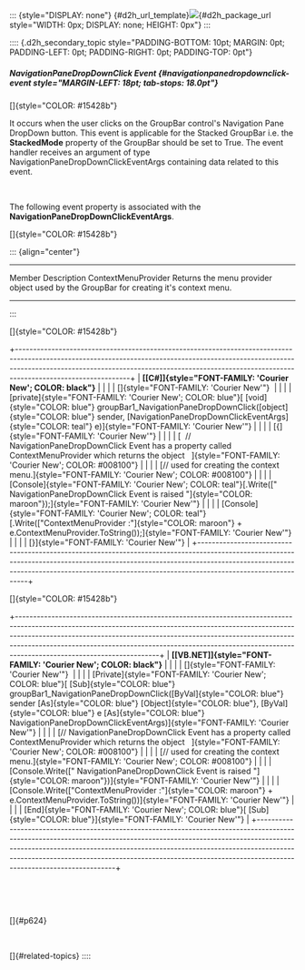 ::: {style="DISPLAY: none"}
[](ms-xhelp:///?Id=d2h_url_template){#d2h_url_template}![](!package_url!){#d2h_package_url style="WIDTH: 0px; DISPLAY: none; HEIGHT: 0px"}
:::

:::: {.d2h_secondary_topic style="PADDING-BOTTOM: 10pt; MARGIN: 0pt; PADDING-LEFT: 0pt; PADDING-RIGHT: 0pt; PADDING-TOP: 0pt"}
##### NavigationPaneDropDownClick Event {#navigationpanedropdownclick-event style="MARGIN-LEFT: 18pt; tab-stops: 18.0pt"}

[]{style="COLOR: #15428b"} 

It occurs when the user clicks on the GroupBar control\'s Navigation Pane DropDown button. This event is applicable for the Stacked GroupBar i.e. the **StackedMode** property of the GroupBar should be set to True. The event handler receives an argument of type NavigationPaneDropDownClickEventArgs containing data related to this event.

 

The following event property is associated with the **NavigationPaneDropDownClickEventArgs**.

[]{style="COLOR: #15428b"} 

::: {align="center"}
  --------------------- ----------------------------------------------------------------------------------------
  Member                Description
  ContextMenuProvider   Returns the menu provider object used by the GroupBar for creating it\'s context menu.
  --------------------- ----------------------------------------------------------------------------------------
:::

[]{style="COLOR: #15428b"} 

+-------------------------------------------------------------------------------------------------------------------------------------------------------------------------------------------------------------------------------------------------------------------------+
| **[\[C#\]]{style="FONT-FAMILY: 'Courier New'; COLOR: black"}**                                                                                                                                                                                                          |
|                                                                                                                                                                                                                                                                         |
| []{style="FONT-FAMILY: 'Courier New'"}                                                                                                                                                                                                                                  |
|                                                                                                                                                                                                                                                                         |
| [private]{style="FONT-FAMILY: 'Courier New'; COLOR: blue"}[ [void]{style="COLOR: blue"} groupBar1_NavigationPaneDropDownClick([object]{style="COLOR: blue"} sender, [NavigationPaneDropDownClickEventArgs]{style="COLOR: teal"} e)]{style="FONT-FAMILY: 'Courier New'"} |
|                                                                                                                                                                                                                                                                         |
| [{]{style="FONT-FAMILY: 'Courier New'"}                                                                                                                                                                                                                                 |
|                                                                                                                                                                                                                                                                         |
| [  // NavigationPaneDropDownClick Event has a property called ContextMenuProvider which returns the object   ]{style="FONT-FAMILY: 'Courier New'; COLOR: #008100"}                                                                                                      |
|                                                                                                                                                                                                                                                                         |
| [// used for creating the context menu.]{style="FONT-FAMILY: 'Courier New'; COLOR: #008100"}                                                                                                                                                                            |
|                                                                                                                                                                                                                                                                         |
| [Console]{style="FONT-FAMILY: 'Courier New'; COLOR: teal"}[.Write([\" NavigationPaneDropDownClick Event is raised \"]{style="COLOR: maroon"});]{style="FONT-FAMILY: 'Courier New'"}                                                                                     |
|                                                                                                                                                                                                                                                                         |
| [Console]{style="FONT-FAMILY: 'Courier New'; COLOR: teal"}[.Write([\"ContextMenuProvider :\"]{style="COLOR: maroon"} + e.ContextMenuProvider.ToString());]{style="FONT-FAMILY: 'Courier New'"}                                                                          |
|                                                                                                                                                                                                                                                                         |
| [}]{style="FONT-FAMILY: 'Courier New'"}                                                                                                                                                                                                                                 |
+-------------------------------------------------------------------------------------------------------------------------------------------------------------------------------------------------------------------------------------------------------------------------+

[]{style="COLOR: #15428b"} 

+---------------------------------------------------------------------------------------------------------------------------------------------------------------------------------------------------------------------------------------------------------------------------------------------------------------------------------------------------------------+
| **[\[VB.NET\]]{style="FONT-FAMILY: 'Courier New'; COLOR: black"}**                                                                                                                                                                                                                                                                                            |
|                                                                                                                                                                                                                                                                                                                                                               |
| []{style="FONT-FAMILY: 'Courier New'"}                                                                                                                                                                                                                                                                                                                        |
|                                                                                                                                                                                                                                                                                                                                                               |
| [Private]{style="FONT-FAMILY: 'Courier New'; COLOR: blue"}[ [Sub]{style="COLOR: blue"} groupBar1_NavigationPaneDropDownClick([ByVal]{style="COLOR: blue"} sender [As]{style="COLOR: blue"} [Object]{style="COLOR: blue"}, [ByVal]{style="COLOR: blue"} e [As]{style="COLOR: blue"} NavigationPaneDropDownClickEventArgs)]{style="FONT-FAMILY: 'Courier New'"} |
|                                                                                                                                                                                                                                                                                                                                                               |
| [// NavigationPaneDropDownClick Event has a property called ContextMenuProvider which returns the object   ]{style="FONT-FAMILY: 'Courier New'; COLOR: #008100"}                                                                                                                                                                                              |
|                                                                                                                                                                                                                                                                                                                                                               |
| [// used for creating the context menu.]{style="FONT-FAMILY: 'Courier New'; COLOR: #008100"}                                                                                                                                                                                                                                                                  |
|                                                                                                                                                                                                                                                                                                                                                               |
| [Console.Write([\" NavigationPaneDropDownClick Event is raised \"]{style="COLOR: maroon"})]{style="FONT-FAMILY: 'Courier New'"}                                                                                                                                                                                                                               |
|                                                                                                                                                                                                                                                                                                                                                               |
| [Console.Write([\"ContextMenuProvider :\"]{style="COLOR: maroon"} + e.ContextMenuProvider.ToString())]{style="FONT-FAMILY: 'Courier New'"}                                                                                                                                                                                                                    |
|                                                                                                                                                                                                                                                                                                                                                               |
| [End]{style="FONT-FAMILY: 'Courier New'; COLOR: blue"}[ [Sub]{style="COLOR: blue"}]{style="FONT-FAMILY: 'Courier New'"}                                                                                                                                                                                                                                       |
+---------------------------------------------------------------------------------------------------------------------------------------------------------------------------------------------------------------------------------------------------------------------------------------------------------------------------------------------------------------+

 

 

[]{#p624} 

 

[]{#related-topics}
::::
